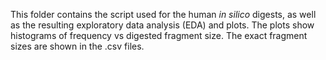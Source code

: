 This folder contains the script used for the human *in silico* digests, as well as the resulting exploratory data analysis (EDA) and plots.
The plots show histograms of frequency vs digested fragment size. The exact fragment sizes are shown in the .csv files.
